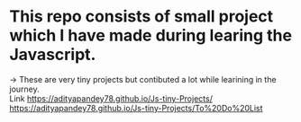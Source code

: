 # This repo consists of small project which I have made during learing the Javascript.
-> These are very tiny projects but contibuted a lot while learining in the journey.  \
Link
https://adityapandey78.github.io/Js-tiny-Projects/  \
https://adityapandey78.github.io/Js-tiny-Projects/To%20Do%20List
